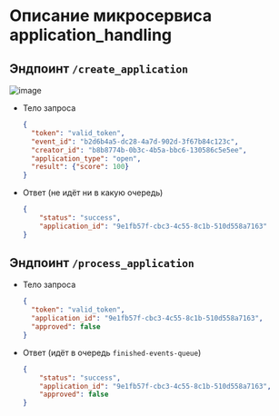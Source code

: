 # Описание микросервиса application_handling

## Эндпоинт `/create_application`
![image](https://github.com/user-attachments/assets/356ecabf-96bd-4f14-ad10-effc23e79e25)

- Тело запроса
  
  ``` json
  {
    "token": "valid_token",
    "event_id": "b2d6b4a5-dc28-4a7d-902d-3f67b84c123c",
    "creator_id": "b8b8774b-0b3c-4b5a-bbc6-130586c5e5ee",
    "application_type": "open",
    "result": {"score": 100}
  }
  
  ```
- Ответ (не идёт ни в какую очередь)

  ``` json
  {
      "status": "success",
      "application_id": "9e1fb57f-cbc3-4c55-8c1b-510d558a7163"
  }
  ```
## Эндпоинт `/process_application`


- Тело запроса

  ``` json
  {
    "token": "valid_token",
    "application_id": "9e1fb57f-cbc3-4c55-8c1b-510d558a7163",
    "approved": false
  }
  
  
  ```
- Ответ (идёт в очередь `finished-events-queue`)

  ``` json
  {
      "status": "success",
      "application_id": "9e1fb57f-cbc3-4c55-8c1b-510d558a7163",
      "approved": false
  }
  ```
